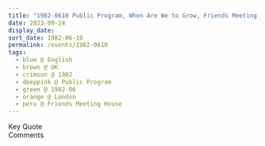 ```yaml
---
title: "1982-0610 Public Program, When Are We to Grow, Friends Meeting House, 120 Heath Street, Hampstead, London NW3 1DR, UK"
date: 2023-09-24
display_date: 
sort_date: 1982-06-10
permalink: /events/1982-0610
tags:
  - blue @ English
  - brown @ UK
  - crimson @ 1982
  - deeppink @ Public Program
  - green @ 1982-06
  - orange @ London
  - peru @ Friends Meeting House
---
```


<wave-list>
  <list-title color="green" width="75">Key Quote</list-title>
  <list-item color="BlanchedAlmond"  width="200"></list-item>
  <list-item color="Lavender"></list-item>
  <list-item color="BlanchedAlmond"></list-item>
</wave-list>

<br>

<wave-list>
  <list-title color="green" width="75">Comments</list-title>
  <list-item color="BlanchedAlmond"  width="200"></list-item>
  <list-item color="Lavender"></list-item>
  <list-item color="BlanchedAlmond"></list-item>
</wave-list>